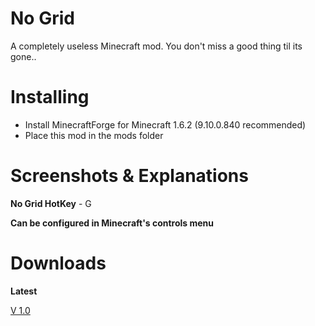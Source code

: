 No Grid
====

A completely useless Minecraft mod.
You don't miss a good thing til its gone..

Installing
====

- Install MinecraftForge for Minecraft 1.6.2 (9.10.0.840 recommended)
- Place this mod in the mods folder

Screenshots & Explanations
====

**No Grid HotKey** - G

**Can be configured in Minecraft's controls menu**

Downloads
====
**Latest**

[V 1.0](https://dl.dropboxusercontent.com/u/36116005/nogrid/no_grid_v1.0.jar)